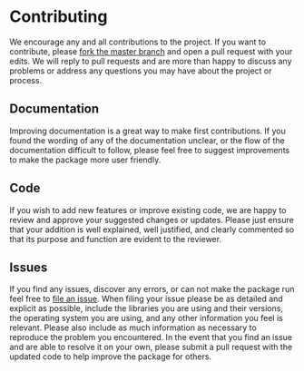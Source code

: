 # Contributing
We encourage any and all contributions to the project. 
If you want to contribute, please [fork the master branch](https://github.com/matt002/GaitPy/fork) and open a pull request with your edits. 
We will reply to pull requests and are more than happy to discuss any problems or address any questions you may have about the project or process. 

## Documentation

Improving documentation is a great way to make first contributions. 
If you found the wording of any of the documentation unclear, or the flow of the documentation difficult to follow, 
please feel free to suggest improvements to make the package more user friendly.

## Code

If you wish to add new features or improve existing code, we are happy to review and approve your suggested changes or
updates. Please just ensure that your addition is well explained, well justified, and clearly commented so that its
purpose and function are evident to the reviewer. 

## Issues

If you find any issues, discover any errors, or can not make the package run feel free to [file an issue](https://github.com/matt002/GaitPy/issues/new). 
When filing your issue please be as detailed and explicit as possible, include the libraries you are using and their versions, the operating system you are using, and any other information you feel is relevant. 
Please also include as much information as necessary to reproduce the problem you encountered.
In the event that you find an issue and are able to resolve it on your own, please submit a pull request with the updated code to help improve the package for others.
